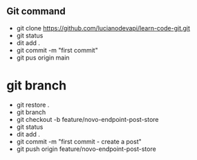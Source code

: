 ## Git command

- git clone https://github.com/lucianodevapi/learn-code-git.git
- git status
- dit add .
- git commit -m "first commit"
- git pus origin main

# git branch
- git restore .
- git branch
- git checkout -b feature/novo-endpoint-post-store
- git status
- dit add .
- git commit -m "first commit - create a post"
- git push origin feature/novo-endpoint-post-store



